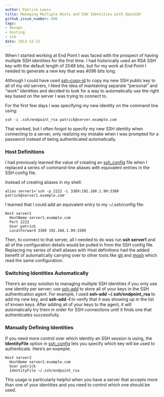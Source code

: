 ```yaml
---
author: Patrick Lewis
title: Managing Multiple Hosts and SSH Identities with OpenSSH
github_issue_number: 896
tags:
- devops
- hosting
- ssh
date: 2013-12-12
---
```


When I started working at End Point I was faced with the prospect of having multiple SSH identities for the first time. I had historically used an RSA SSH key with the default length of 2048 bits, but for my work at End Point I needed to generate a new key that was 4096 bits long. 

Although I could have used [ssh-copy-id](https://linux.die.net/man/1/ssh-copy-id) to copy my new SSH public key to all of my old servers, I liked the idea of maintaining separate “personal” and “work” identities and decided to look for a way to automatically use the right key based on the server I was trying to connect to.

For the first few days I was specifying my new identity on the command line using:

```
ssh -i .ssh/endpoint_rsa patrick@server.example.com
```

That worked, but I often forgot to specify my new SSH identity when connecting to a server, only realizing my mistake when I was prompted for a password instead of being authenticated automatically.

### Host Definitions

I had previously learned the value of creating an [ssh_config](https://linux.die.net/man/5/ssh_config) file when I replaced a series of command-line aliases with equivalent entries in the SSH config file. 

Instead of creating aliases in my shell:

```
alias server1='ssh -p 2222 -L 3389:192.168.1.99:3389 patrick@server1.example.com'
```

I learned that I could add an equivalent entry to my ~/.ssh/config file:

```
Host server1
  HostName server1.example.com
  Port 2222
  User patrick
  LocalForward 3389 192.168.1.99:3389
```

Then, to connect to that server, all I needed to do was run **ssh server1** and all of the configuration details would be pulled in from the SSH config file. Replacing my series of shell aliases with Host definitions had the added benefit of automatically carrying over to other tools like [git](https://git-scm.com/) and [mosh](https://mosh.mit.edu/) which read the same configuration.

### Switching Identities Automatically

There’s an easy solution to managing multiple SSH identities if you only use one identity per server; use [ssh-add](https://linux.die.net/man/1/ssh-add) to store all of your keys in the SSH authentication agent. For example, I used **ssh-add ~/.ssh/endpoint_rsa** to add my new key, and **ssh-add -l** to verify that it was showing up in the list of known keys. After adding all of your keys to the agent, it will automatically try them in order for SSH connections until it finds one that authenticates successfully. 

### Manually Defining Identities

If you need more control over which identity an SSH session is using, the **IdentityFile** option in [ssh_config](https://linux.die.net/man/5/ssh_config) lets you specify which key will be used to authenticate. Here’s an example:

```
Host server2
  HostName server2.example.com
  User patrick
  IdentityFile ~/.ssh/endpoint_rsa
```

This usage is particularly helpful when you have a server that accepts more than one of your identities and you need to control which one should be used.
